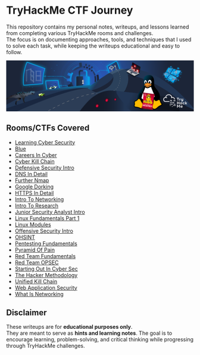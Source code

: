 # TryHackMe CTF Journey

This repository contains my personal notes, writeups, and lessons learned from completing various TryHackMe rooms and challenges.  
The focus is on documenting approaches, tools, and techniques that I used to solve each task, while keeping the writeups educational and easy to follow.  

![TryHackMe](./tryhackme.png)

## Rooms/CTFs Covered
- [Learning Cyber Security](./beginner-path-intro.md)
- [Blue](./blue.md)
- [Careers In Cyber](./careers-in-cyber.md)
- [Cyber Kill Chain](./cyber-kill-chain.md)
- [Defensive Security Intro](./defensive-security-intro.md)
- [DNS In Detail](./dns-in-detail.md)
- [Further Nmap](./further-nmap.md)
- [Google Dorking](./google-dorking.md)
- [HTTPS In Detail](./http-in-detail.md)
- [Intro To Networking](./intro-to-networking.md)
- [Intro To Research](./intro-to-research.md)
- [Junior Security Analyst Intro](./junior-security-analyst-intro.md)
- [Linux Fundamentals Part 1](./linux-fundamentals-part-1.md)
- [Linux Modules](./linux-modules.md)
- [Offensive Security Intro](./offensive-security-intro.md)
- [OHSINT](./ohsint.md)
- [Pentesting Fundamentals](./pentesting-fundamentals.md)
- [Pyramid Of Pain](./pyramid-of-pain.md)
- [Red Team Fundamentals](./red-team-fundamentals.md)
- [Red Team OPSEC](./red-team-opsec.md)
- [Starting Out In Cyber Sec](./starting-out-in-cyber-sec.md.md)
- [The Hacker Methodology](./the-hacker-methodology.md)
- [Unified Kill Chain](./unified-kill-chain.md)
- [Web Application Security](./web-application-security.md)
- [What Is Networking](./whatisnetworking.md)

## Disclaimer
These writeups are for **educational purposes only**.  
They are meant to serve as **hints and learning notes**. The goal is to encourage learning, problem-solving, and critical thinking while progressing through TryHackMe challenges.  
